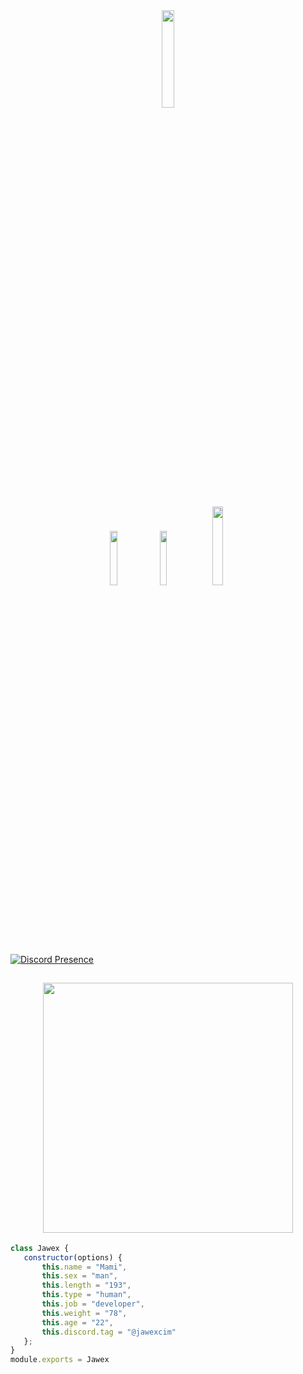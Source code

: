 <div align="center">
   <img width="20%" src="https://komarev.com/ghpvc/?username=SwapenCnm&color=070000">
</div>


<p align="center">
 <a href="https://discord.com/users/774350978015035393" target"blank_"><img width="15%" src="https://img.shields.io/badge/Discord%20-7289DA.svg?&style=for-the-badge&logo=discord&logoColor=white"></a>
  <a href="https://github.com/JawexCnm" target"blank_"><img width="15%" src="https://img.shields.io/badge/GitHub%20-191717.svg?&style=for-the-badge&logo=github&logoColor=white"></a>
  <a href="https://www.instagram.com/jawexcim/" target"blank_"><img width="18%" src="https://img.shields.io/badge/INSTAGRAM%20-DC3175.svg?&style=for-the-badge&logo=instagram&logoColor=white"></a>
   
[![Discord Presence](https://lanyard.cnrad.dev/api/774350978015035393)](https://discord.com/users/774350978015035393)
   
<h2 align="center">
 <a href="https://discord.com/users/774350978015035393"><img  width="400px" src="https://luppufy.onrender.com/member/774350978015035393?border=ff0000"></a> </h2> 

 ```js
class Jawex {
    constructor(options) {
        this.name = "Mami",
        this.sex = "man",
        this.length = "193",
        this.type = "human",
        this.job = "developer",
        this.weight = "78",
        this.age = "22",
        this.discord.tag = "@jawexcim"
    };
}
module.exports = Jawex
```
